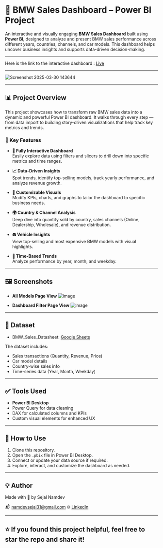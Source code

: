 # 🚗 BMW Sales Dashboard – Power BI Project

An interactive and visually engaging **BMW Sales Dashboard** built using **Power BI**, designed to analyze and present BMW sales performance across different years, countries, channels, and car models. This dashboard helps uncover business insights and supports data-driven decision-making.

---
Here is the link to the interactive dashboard : [Live](https://app.powerbi.com/links/PRX44lTeAV?ctid=75470a9d-0e26-46e8-a2a5-88123ffd59ae&pbi_source=linkShare&bookmarkGuid=3a372da3-fbc5-4672-870d-486a2ff2d3fe)

---

![Screenshot 2025-03-30 143644](https://github.com/user-attachments/assets/d38dbff1-1f39-4f02-a02f-af8e2d9ae473)

---

## 📊 Project Overview

This project showcases how to transform raw BMW sales data into a dynamic and powerful Power BI dashboard. It walks through every step — from data import to building story-driven visualizations that help track key metrics and trends.

### 🎯 Key Features

- **🔄 Fully Interactive Dashboard**  
  Easily explore data using filters and slicers to drill down into specific metrics and time ranges.

- **📈 Data-Driven Insights**  
  Spot trends, identify top-selling models, track yearly performance, and analyze revenue growth.

- **🧩 Customizable Visuals**  
  Modify KPIs, charts, and graphs to tailor the dashboard to specific business needs.

- **🌍 Country & Channel Analysis**  
  Deep dive into quantity sold by country, sales channels (Online, Dealership, Wholesale), and revenue distribution.

- **🚘 Vehicle Insights**  
  View top-selling and most expensive BMW models with visual highlights.

- **📅 Time-Based Trends**  
  Analyze performance by year, month, and weekday.

---

## 🖼️ Screenshots

- **All Models Page View**
  ![image](https://github.com/user-attachments/assets/f8ec1cf8-8c9b-400c-9ea0-dc680ec79acf)

- **Dashboard Filter Page View**
![image](https://github.com/user-attachments/assets/85998b42-9c8f-4485-8bd6-76d3f60b1c58)

---

## 📁 Dataset

- BMW_Sales_Datasheet: [Google Sheets](https://docs.google.com/spreadsheets/d/1Mewv52B7eRAkhbdNzXaPK8jyW8dxVNVeHLxQcLEbzs4/edit?usp=sharing)

The dataset includes:
- Sales transactions (Quantity, Revenue, Price)
- Car model details
- Country-wise sales info
- Time-series data (Year, Month, Weekday)

---

## ✅ Tools Used

- **Power BI Desktop**  
- Power Query for data cleaning  
- DAX for calculated columns and KPIs  
- Custom visual elements for enhanced UX

---

## 📌 How to Use

1. Clone this repository.
2. Open the `.pbix` file in Power BI Desktop.
3. Connect or update your data source if required.
4. Explore, interact, and customize the dashboard as needed.

---

## 💡 Author

Made with 💙 by Sejal Namdev

📬 namdevsejal31@gmail.com
🌐 [LinkedIn](https://www.linkedin.com/in/sejal-namdev-44a821319/)

---

## ⭐ If you found this project helpful, feel free to star the repo and share it!

